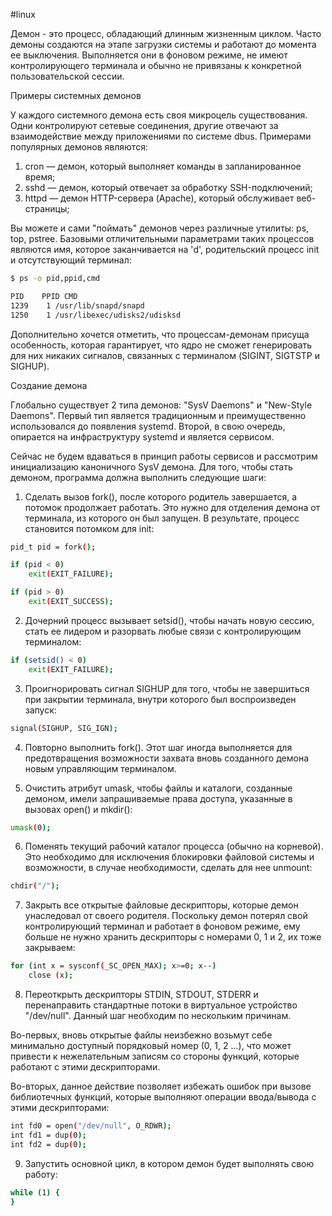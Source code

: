 #linux 

Демон - это процесс, обладающий длинным жизненным циклом. Часто демоны создаются на этапе загрузки системы и работают до момента ее выключения. Выполняется они в фоновом режиме, не имеют контролирующего терминала и обычно не привязаны к конкретной пользовательской сессии.

Примеры системных демонов

У каждого системного демона есть своя микроцель существования. Одни контролируют сетевые соединения, другие отвечают за взаимодействие между приложениями по системе dbus. Примерами популярных демонов являются:

1) cron — демон, который выполняет команды в запланированное время; 
2) sshd — демон, который отвечает за обработку SSH-подключений;
3) httpd — демон HTTP-сервера (Apache), который обслуживает веб-страницы;

Вы можете и сами "поймать" демонов через различные утилиты: ps, top, pstree. Базовыми отличительными параметрами таких процессов являются имя, которое заканчивается на 'd', родительский процесс init и отсутствующий терминал:


```sh
$ ps -o pid,ppid,cmd

PID    PPID CMD
1239    1 /usr/lib/snapd/snapd  
1250    1 /usr/libexec/udisks2/udisksd
```


Дополнительно хочется отметить, что процессам-демонам присуща особенность, которая гарантирует, что ядро не сможет генерировать для них никаких сигналов, связанных с терминалом (SIGINT, SIGTSTP и SIGHUP).

Создание демона

Глобально существует 2 типа демонов: "SysV Daemons" и "New-Style Daemons". Первый тип является традиционным и преимущественно использовался до появления systemd. Второй, в свою очередь, опирается на инфраструктуру systemd и является сервисом.

Сейчас не будем вдаваться в принцип работы сервисов и рассмотрим инициализацию каноничного SysV демона. Для того, чтобы стать демоном, программа должна выполнить следующие шаги:

1. Сделать вызов fork(), после которого родитель завершается, а потомок продолжает работать. Это нужно для отделения демона от терминала, из которого он был запущен. В результате, процесс становится потомком для init:


```sh
pid_t pid = fork();

if (pid < 0)
    exit(EXIT_FAILURE);

if (pid > 0)
    exit(EXIT_SUCCESS); 
```


2. Дочерний процесс вызывает setsid(), чтобы начать новую сессию, стать ее лидером и разорвать любые связи с контролирующим терминалом:


```sh
if (setsid() < 0)
    exit(EXIT_FAILURE);
```


3. Проигнорировать сигнал SIGHUP для того, чтобы не завершиться при закрытии терминала, внутри которого был воспроизведен запуск:


```sh
signal(SIGHUP, SIG_IGN);
```


4. Повторно выполнить fork(). Этот шаг иногда выполняется для предотвращения возможности захвата вновь созданного демона новым управляющим терминалом.

5. Очистить атрибут umask, чтобы файлы и каталоги, созданные демоном, имели запрашиваемые права доступа, указанные в вызовах open() и mkdir():


```sh
umask(0);
```


6. Поменять текущий рабочий каталог процесса (обычно на корневой). Это необходимо для исключения блокировки файловой системы и возможности, в случае необходимости, сделать для нее unmount:


```sh
chdir("/");
```


7. Закрыть все открытые файловые дескрипторы, которые демон унаследовал от своего родителя. Поскольку демон потерял свой контролирующий терминал и работает в фоновом режиме, ему больше не нужно хранить дескрипторы с номерами 0, 1 и 2, их тоже закрываем:

```sh
for (int x = sysconf(_SC_OPEN_MAX); x>=0; x--)
    close (x);
```


8. Переоткрыть дескрипторы STDIN, STDOUT, STDERR и перенаправить стандартные потоки в виртуальное устройство "/dev/null". Данный шаг необходим по нескольким причинам. 
   
Во-первых, вновь открытые файлы неизбежно возьмут себе минимально доступный порядковый номер (0, 1, 2 ...), что может привести к нежелательным записям со стороны функций, которые работают с этими дескрипторами. 
   
Во-вторых, данное действие позволяет избежать ошибок при вызове библиотечных функций, которые выполняют операции ввода/вывода с этими дескрипторами:


```sh
int fd0 = open("/dev/null", O_RDWR); 
int fd1 = dup(0); 
int fd2 = dup(0);
```


9. Запустить основной цикл, в котором демон будет выполнять свою работу:


```sh
while (1) {
}
```